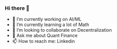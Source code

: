 ### Hi there 👋


- 🔭 I’m currently working on AI/ML
- 🌱 I’m currently learning a lot of Math
- 👯 I’m looking to collaborate on Decentralization
- 💬 Ask me about Quant Finance
- 📫 How to reach me: Linkedin
